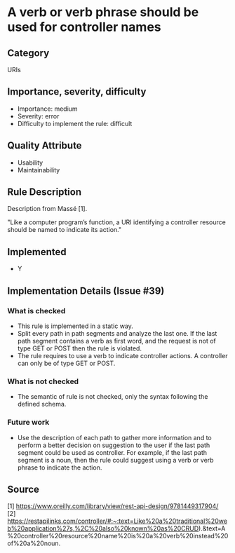 # A verb or verb phrase should be used for controller names

## Category

URIs

## Importance, severity, difficulty

* Importance: medium
* Severity: error
* Difficulty to implement the rule: difficult

## Quality Attribute

* Usability
* Maintainability

## Rule Description

Description from Massé [1].

"Like a computer program’s function, a URI identifying a controller resource should be
named to indicate its action."

## Implemented

* Y

## Implementation Details (Issue #39)

### What is checked

* This rule is implemented in a static way.
* Split every path in path segments and analyze the last one. If the last path segment contains a verb as first word, and the request is not of type GET or POST then the rule is violated. 
* The rule requires to use a verb to indicate controller actions. A controller can only be of type GET or POST.
### What is not checked

* The semantic of rule is not checked, only the syntax following the defined schema.
### Future work

* Use the description of each path to gather more information and to perform a better decision on suggestion to the user if the last path segment could
be used as controller. For example, if the last path segment is a noun, then the rule could suggest using a verb or verb phrase to indicate the action.

## Source

[1] https://www.oreilly.com/library/view/rest-api-design/9781449317904/
[2] https://restapilinks.com/controller/#:~:text=Like%20a%20traditional%20web%20application%27s,%2C%20also%20known%20as%20CRUD).&text=A%20controller%20resource%20name%20is%20a%20verb%20instead%20of%20a%20noun.
